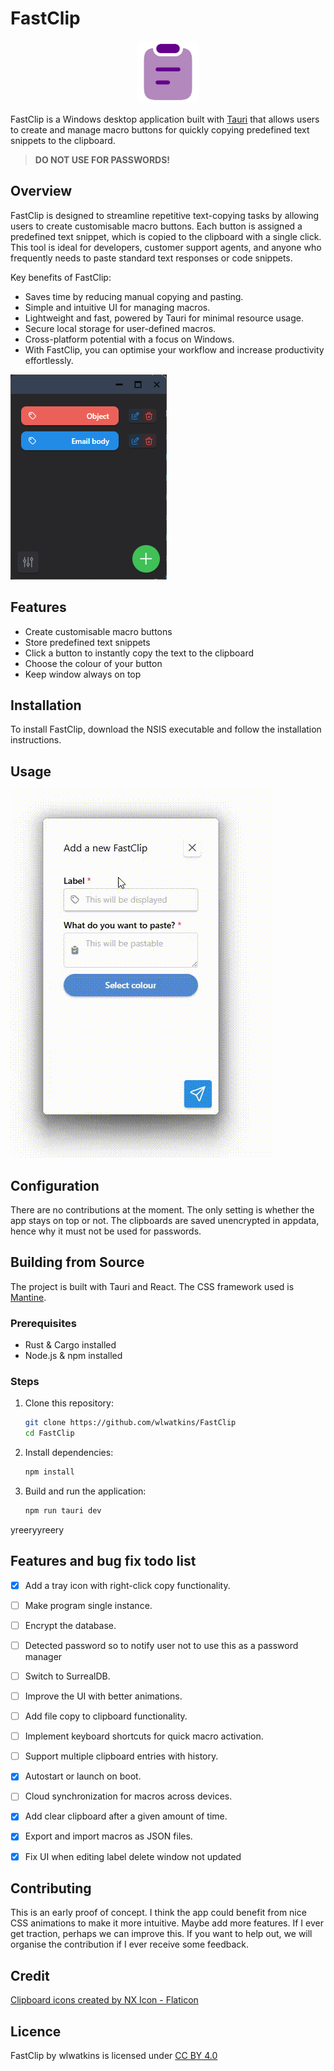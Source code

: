 # FastClip

<p align="center">
  <img src="src-tauri/icons/Square310x310Logo.png" width="100" alt="App Icon">
</p>

FastClip is a Windows desktop application built with [Tauri](https://tauri.app/) that allows users to create and manage macro buttons for quickly copying predefined text snippets to the clipboard.

>**DO NOT USE FOR PASSWORDS!**

## Overview

FastClip is designed to streamline repetitive text-copying tasks by allowing users to create customisable macro buttons. Each button is assigned a predefined text snippet, which is copied to the clipboard with a single click. This tool is ideal for developers, customer support agents, and anyone who frequently needs to paste standard text responses or code snippets.

Key benefits of FastClip:

- Saves time by reducing manual copying and pasting.
- Simple and intuitive UI for managing macros.
- Lightweight and fast, powered by Tauri for minimal resource usage.
- Secure local storage for user-defined macros.
- Cross-platform potential with a focus on Windows.
- With FastClip, you can optimise your workflow and increase productivity effortlessly.

![Screenshot](assets/images/screenshot.png)

## Features

- Create customisable macro buttons
- Store predefined text snippets
- Click a button to instantly copy the text to the clipboard
- Choose the colour of your button
- Keep window always on top

## Installation

To install FastClip, download the NSIS executable and follow the installation instructions.

## Usage

![Demonstration](assets/images/demonstration.gif)
## Configuration

There are no contributions at the moment. The only setting is whether the app stays on top or not.
The clipboards are saved unencrypted in appdata, hence why it must not be used for passwords.

## Building from Source

The project is built with Tauri and React. The CSS framework used is [Mantine](https://mantine.dev).

### Prerequisites

- Rust & Cargo installed
- Node.js & npm installed

### Steps

1. Clone this repository:
   ```sh
   git clone https://github.com/wlwatkins/FastClip
   cd FastClip
   ```
2. Install dependencies:
   ```sh
   npm install
   ```
3. Build and run the application:
   ```sh
   npm run tauri dev
   ```
yreeryyreery
## Features and bug fix todo list

- [X] Add a tray icon with right-click copy functionality.
- [ ] Make program single instance.
- [ ] Encrypt the database.
- [ ] Detected password so to notify user not to use this as a password manager
- [ ] Switch to SurrealDB.
- [ ] Improve the UI with better animations.
- [ ] Add file copy to clipboard functionality.
- [ ] Implement keyboard shortcuts for quick macro activation.
- [ ] Support multiple clipboard entries with history.
- [X] Autostart or launch on boot.
- [ ] Cloud synchronization for macros across devices.
- [X] Add clear clipboard after a given amount of time.
- [X] Export and import macros as JSON files.
- [X] Fix UI when editing label delete window not updated


## Contributing

This is an early proof of concept. I think the app could benefit from nice CSS animations to make it more intuitive.
Maybe add more features. If I ever get traction, perhaps we can improve this.
If you want to help out, we will organise the contribution if I ever receive some feedback.

## Credit

<a href="https://www.flaticon.com/free-icons/clipboard" title="clipboard icons">Clipboard icons created by NX Icon - Flaticon</a>

## Licence

 <p xmlns:cc="http://creativecommons.org/ns#" xmlns:dct="http://purl.org/dc/terms/"><span property="dct:title">FastClip</span> by <span property="cc:attributionName">wlwatkins</span> is licensed under <a href="https://creativecommons.org/licenses/by/4.0/?ref=chooser-v1" target="_blank" rel="license noopener noreferrer" style="display:inline-block;">CC BY 4.0<img style="height:22px!important;margin-left:3px;vertical-align:text-bottom;" src="https://mirrors.creativecommons.org/presskit/icons/cc.svg?ref=chooser-v1" alt=""><img style="height:22px!important;margin-left:3px;vertical-align:text-bottom;" src="https://mirrors.creativecommons.org/presskit/icons/by.svg?ref=chooser-v1" alt=""></a></p> 